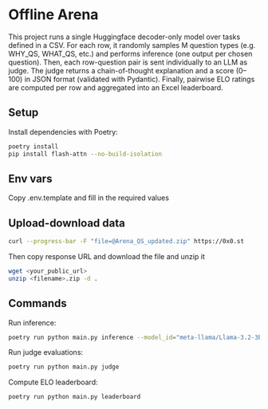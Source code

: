 # Offline Arena

This project runs a single Huggingface decoder-only model over tasks defined in a CSV. For each row, it randomly samples M question types (e.g. WHY_QS, WHAT_QS, etc.) and performs inference (one output per chosen question). Then, each row-question pair is sent individually to an LLM as judge. The judge returns a chain-of-thought explanation and a score (0–100) in JSON format (validated with Pydantic). Finally, pairwise ELO ratings are computed per row and aggregated into an Excel leaderboard.


## Setup

Install dependencies with Poetry:

```bash
poetry install
pip install flash-attn --no-build-isolation
```

## Env vars
Copy .env.template and fill in the required values


## Upload-download data
```bash
curl --progress-bar -F "file=@Arena_QS_updated.zip" https://0x0.st
```

Then copy response URL and download the file and unzip it
```bash
wget <your_public_url>
unzip <filename>.zip -d .
````


## Commands

Run inference:

```bash
poetry run python main.py inference --model_id="meta-llama/Llama-3.2-3B-Instruct" --tasks_csv="Arena_QS_updated.csv" --sample_lines=50 --question_types="WHY_QS,WHAT_QS,HOW_QS,DESCRIBE_QS,ANALYZE_QS" --sample_qs=2 --batch_size=10
```

Run judge evaluations:
```bash
poetry run python main.py judge
```

Compute ELO leaderboard:
```bash
poetry run python main.py leaderboard
```
